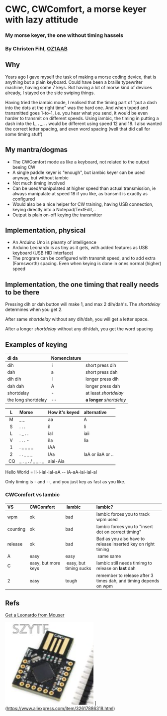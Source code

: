 # CWC, CWComfort, a morse keyer with lazy attitude
### My morse keyer, the one without timing hassels
### By Christen Fihl, [OZ1AAB](https://www.fihl.net/oz1aab/)

## Why
Years ago I gave myself the task of making a morse coding device, that is anything but a plain keyboard. 
Could have been a braille typewriter machine, having some 7 keys. 
But having a lot of morse kind of devices already, I stayed on the side swiping things. 

Having tried the iambic mode, I realised that the timing part of "put a dash into the dots at the right time" was the hard one. And when typed and transmitted goes 1-to-1, i.e. you hear what you send, it would be even harder to transmit on different speeds. 
Using iambic, the timing in putting a dash into the L, **. _ . .** would be different using speed 12 and 18. 
I also wanted the correct letter spacing, and even word spacing (well that did call for some timing stuff)

## My mantra/dogmas 
* The CWComfort mode as like a keyboard, not related to the output beeing CW
* A single paddle keyer is "enough", but iambic keyer can be used anyway, but without iambic 
* Not much timing involved
* Can be used/manipulated at higher speed than actual transmission, ie always manipulate at speed 18 if you like, as transmit is exactly as configured
* Would also be a nice helper for CW training, having USB connection, keying directly into a Notepad/TextEdit,..
* Output is plain on-off keying the transmitter

## Implementation, physical
* An Arduino Uno is pleanty of intelligence
* Arduino Leonardo is as tiny as it gets, with added features as USB keyboard (USB HID interface)
* The program can be configured with transmit speed, and to add extra (Farnsworth) spacing. Even when keying is done in ones normal (higher) speed


## Implementation, the one timing that really needs to be there
Pressing dih or dah button will make 1, and max 2 dih/dah's. The *shortdelay* determines when you get 2.

After same *shortdelay* without any dih/dah, you will get a letter space.

After a longer *shortdelay* without any dih/dah, you get the word spacing

## Examples of keying

| di da | Nomenclature |  |
| :----| :------------ | :--- |
|dih | i | short press dih | 
|dah | a | short press dah |
|dih dih | I | longer press dih |
|dah dah | A | longer press dah |
| shortdelay | - | at least *shortdelay* |
| the long shortdelay | -- |  **a longer** *shortdelay* |


| L | Morse | How it's keyed | alternative |
| :---: | :---- | :--- | :--- |
| M | _ _ | aa | A |
| S | . . . | iI | Ii |
| L | . _ . . | iaI | iaii |
| V | . . . - | iIa | Iia |
| 1 | . _ _ _ _ | iAA | |
| 2 | . . _ _ _ | IAa | IaA or iiaA or .. |
| CQ | _ . _ . / _ _ . _ | aiai-Aia |  |

Hello World = 
II-i-iaI-iaI-aA -- iA-aA-iai-iaI-aI

Only timing is - and --, and you just key as fast as you like. 

### CWComfort vs Iambic

| VS   | CWComfort | Iambic | Iambic? |
| :--- | :-------- | :----- | :--- |
| wpm | ok | bad    | Iambic forces you to track wpm used |
| counting| ok    | bad    | Iambic forces you to "insert dot on correct timing" |
| release| ok     | bad    | Bad as you also have to release inserted key on right timing |
| A     | easy   | easy   | same same |
| C     | easy, but more keys | easy, but timing sucks | Iambic still needs timimg to release on **last** dah |
| 2     | easy   | tough  | remember to release after 3 times dah, and timing depends on wpm |


## Refs

[Get a Leonardo from Mouser](https://www.mouser.dk/ProductDetail/DFRobot/DFR0816?qs=Li%252BoUPsLEnv9dhK52gqzSQ%3D%3D)

![AliExpress](picts/leonardo.png "Buy a Leonardo unit") ](https://www.aliexpress.com/item/32617886318.html)

